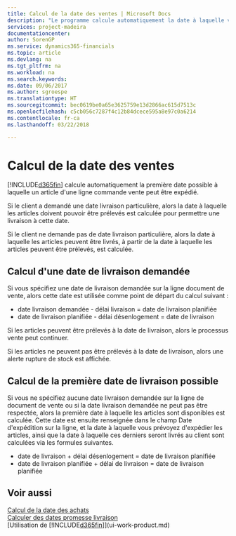 ```yaml
---
title: Calcul de la date des ventes | Microsoft Docs
description: "Le programme calcule automatiquement la date à laquelle vous devez commander un article pour l'avoir en inventaire à une certaine date. Il s'agit de la date à laquelle des articles commandés à une date donnée devraient être disponibles pour le prélèvement."
services: project-madeira
documentationcenter: 
author: SorenGP
ms.service: dynamics365-financials
ms.topic: article
ms.devlang: na
ms.tgt_pltfrm: na
ms.workload: na
ms.search.keywords: 
ms.date: 09/06/2017
ms.author: sgroespe
ms.translationtype: HT
ms.sourcegitcommit: bec0619be0a65e3625759e13d2866ac615d7513c
ms.openlocfilehash: c5cb056c7287f4c12b84dcece595a8e97c0a6214
ms.contentlocale: fr-ca
ms.lasthandoff: 03/22/2018

---
```

# <a name="date-calculation-for-sales"></a>Calcul de la date des ventes
[!INCLUDE[d365fin](includes/d365fin_md.md)] calcule automatiquement la première date possible à laquelle un article d'une ligne commande vente peut être expédié.

Si le client a demandé une date livraison particulière, alors la date à laquelle les articles doivent pouvoir être prélevés est calculée pour permettre une livraison à cette date.

Si le client ne demande pas de date livraison particulière, alors la date à laquelle les articles peuvent être livrés, à partir de la date à laquelle les articles peuvent être prélevés, est calculée.

## <a name="calculating-a-requested-delivery-date"></a>Calcul d'une date de livraison demandée
Si vous spécifiez une date de livraison demandée sur la ligne document de vente, alors cette date est utilisée comme point de départ du calcul suivant :

- date livraison demandée - délai livraison = date de livraison planifiée
- date de livraison planifiée - délai désenlogement = date de livraison

Si les articles peuvent être prélevés à la date de livraison, alors le processus vente peut continuer.

Si les articles ne peuvent pas être prélevés à la date de livraison, alors une alerte rupture de stock est affichée.

## <a name="calculating-the-earliest-possible-delivery-date"></a>Calcul de la première date de livraison possible
Si vous ne spécifiez aucune date livraison demandée sur la ligne de document de vente ou si la date livraison demandée ne peut pas être respectée, alors la première date à laquelle les articles sont disponibles est calculée. Cette date est ensuite renseignée dans le champ Date d'expédition sur la ligne, et la date à laquelle vous prévoyez d'expédier les articles, ainsi que la date à laquelle ces derniers seront livrés au client sont calculées via les formules suivantes.

- date de livraison + délai désenlogement = date de livraison planifiée
- date de livraison planifiée + délai de livraison = date de livraison planifiée


## <a name="see-also"></a>Voir aussi  
 [Calcul de la date des achats](purchasing-date-calculation-for-purchases.md)   
 [Calculer des dates promesse livraison](sales-how-to-calculate-order-promising-dates.md)  
 [Utilisation de [!INCLUDE[d365fin](includes/d365fin_md.md)]](ui-work-product.md)

